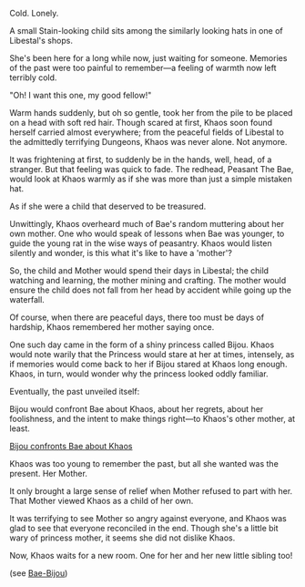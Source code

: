<!-- title: Khaos -->
<!-- status: Subject of a custody battle -->

Cold. Lonely.

A small Stain-looking child sits among the similarly looking hats in one of Libestal's shops.

She's been here for a long while now, just waiting for someone. Memories of the past were too painful to remember—a feeling of warmth now left terribly cold.

"Oh! I want this one, my good fellow!"

Warm hands suddenly, but oh so gentle, took her from the pile to be placed on a head with soft red hair. Though scared at first, Khaos soon found herself carried almost everywhere; from the peaceful fields of Libestal to the admittedly terrifying Dungeons, Khaos was never alone. Not anymore.

It was frightening at first, to suddenly be in the hands, well, head, of a stranger. But that feeling was quick to fade. The redhead, Peasant The Bae, would look at Khaos warmly as if she was more than just a simple mistaken hat.

As if she were a child that deserved to be treasured.

Unwittingly, Khaos overheard much of Bae's random muttering about her own mother. One who would speak of lessons when Bae was younger, to guide the young rat in the wise ways of peasantry. Khaos would listen silently and wonder, is this what it's like to have a 'mother'?

So, the child and Mother would spend their days in Libestal; the child watching and learning, the mother mining and crafting. The mother would ensure the child does not fall from her head by accident while going up the waterfall.

Of course, when there are peaceful days, there too must be days of hardship, Khaos remembered her mother saying once.

One such day came in the form of a shiny princess called Bijou. Khaos would note warily that the Princess would stare at her at times, intensely, as if memories would come back to her if Bijou stared at Khaos long enough. Khaos, in turn, would wonder why the princess looked oddly familiar.

Eventually, the past unveiled itself:

Bijou would confront Bae about Khaos, about her regrets, about her foolishness, and the intent to make things right—to Khaos's other mother, at least.

[Bijou confronts Bae about Khaos](#embed:https://youtu.be/L7rBGepFrXA?t=3580)

Khaos was too young to remember the past, but all she wanted was the present. Her Mother.

It only brought a large sense of relief when Mother refused to part with her. That Mother viewed Khaos as a child of her own.

It was terrifying to see Mother so angry against everyone, and Khaos was glad to see that everyone reconciled in the end. Though she's a little bit wary of princess mother, it seems she did not dislike Khaos.

Now, Khaos waits for a new room. One for her and her new little sibling too!

(see [Bae-Bijou](#edge:bae-bijou))
